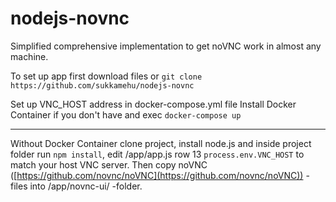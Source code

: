 # nodejs-novnc
Simplified comprehensive implementation to get noVNC work in almost any machine.

To set up app first download files or `git clone https://github.com/sukkamehu/nodejs-novnc`


Set up VNC_HOST address in docker-compose.yml file
Install Docker Container if you don't have and exec `docker-compose up`


***********************
Without Docker Container clone project, install node.js and inside project folder run `npm install`, edit /app/app.js row 13  `process.env.VNC_HOST` to match your host VNC server. Then copy noVNC ([https://github.com/novnc/noVNC](https://github.com/novnc/noVNC)) -files into /app/novnc-ui/ -folder.
